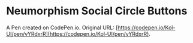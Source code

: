 # Neumorphism Social Circle Buttons

A Pen created on CodePen.io. Original URL: [https://codepen.io/Kol-UI/pen/vYRdxrR](https://codepen.io/Kol-UI/pen/vYRdxrR).

